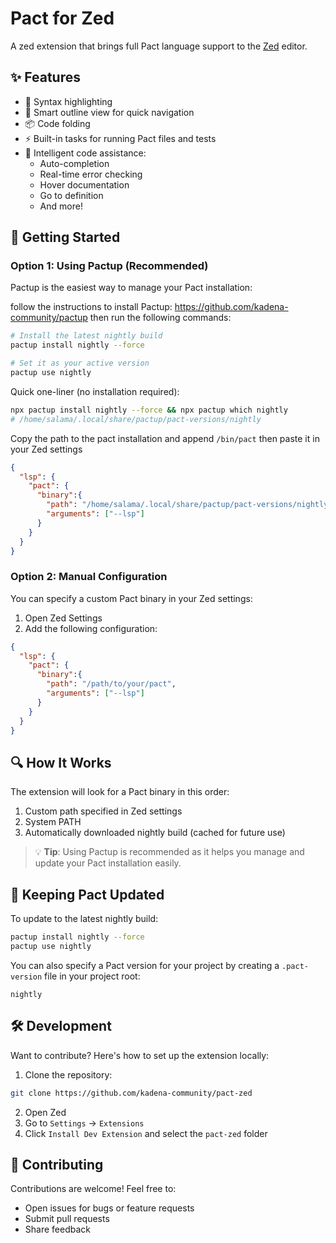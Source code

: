 # Pact for Zed

A zed extension that brings full Pact language support to the [Zed](https://github.com/zed-industries/zed) editor.

## ✨ Features

- 🎨 Syntax highlighting
- 📑 Smart outline view for quick navigation
- 📦 Code folding
- ⚡️ Built-in tasks for running Pact files and tests
- 🚀 Intelligent code assistance:
  - Auto-completion
  - Real-time error checking
  - Hover documentation
  - Go to definition
  - And more!

## 🚀 Getting Started

### Option 1: Using Pactup (Recommended)

Pactup is the easiest way to manage your Pact installation:

follow the instructions to install Pactup: https://github.com/kadena-community/pactup then run the following commands:

```bash
# Install the latest nightly build
pactup install nightly --force

# Set it as your active version
pactup use nightly
```

Quick one-liner (no installation required):

```bash
npx pactup install nightly --force && npx pactup which nightly
# /home/salama/.local/share/pactup/pact-versions/nightly
```

Copy the path to the pact installation and append `/bin/pact` then paste it in your Zed settings

```json
{
  "lsp": {
    "pact": {
      "binary":{
        "path": "/home/salama/.local/share/pactup/pact-versions/nightly/bin/pact",
        "arguments": ["--lsp"]
      }
    }
  }
}
```

### Option 2: Manual Configuration

You can specify a custom Pact binary in your Zed settings:

1. Open Zed Settings
2. Add the following configuration:

```json
{
  "lsp": {
    "pact": {
      "binary":{
        "path": "/path/to/your/pact",
        "arguments": ["--lsp"]
      }
    }
  }
}
```

## 🔍 How It Works

The extension will look for a Pact binary in this order:

1. Custom path specified in Zed settings
2. System PATH
3. Automatically downloaded nightly build (cached for future use)

> 💡 **Tip**: Using Pactup is recommended as it helps you manage and update your Pact installation easily.

## 🔄 Keeping Pact Updated

To update to the latest nightly build:

```bash
pactup install nightly --force
pactup use nightly
```

You can also specify a Pact version for your project by creating a `.pact-version` file in your project root:

```
nightly
```

## 🛠️ Development

Want to contribute? Here's how to set up the extension locally:

1. Clone the repository:

```bash
git clone https://github.com/kadena-community/pact-zed
```

2. Open Zed
3. Go to `Settings` → `Extensions`
4. Click `Install Dev Extension` and select the `pact-zed` folder

## 🤝 Contributing

Contributions are welcome! Feel free to:

- Open issues for bugs or feature requests
- Submit pull requests
- Share feedback
